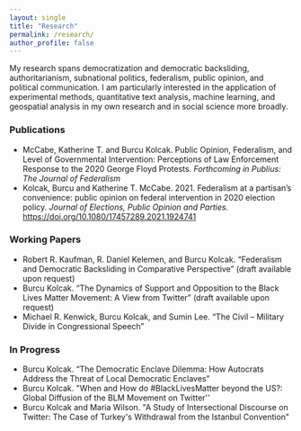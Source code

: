 ```yaml
---
layout: single
title: "Research"
permalink: /research/
author_profile: false
---
```


My research spans democratization and democratic backsliding, authoritarianism, subnational politics, federalism, public opinion, and political communication. I am particularly interested in the application of experimental methods, quantitative text analysis, machine learning, and geospatial analysis in my own research and in social science more broadly. 

### Publications
* McCabe, Katherine T. and Burcu Kolcak. Public Opinion, Federalism, and Level of Governmental Intervention: Perceptions of Law Enforcement Response to the 2020 George Floyd Protests. <i> Forthcoming in Publius: The Journal of Federalism </i> 
* Kolcak, Burcu and Katherine T. McCabe. 2021. Federalism at a partisan’s convenience: public opinion on federal intervention in 2020 election policy. <i> Journal of Elections, Public Opinion and Parties. </i> https://doi.org/10.1080/17457289.2021.1924741

### Working Papers
* Robert  R. Kaufman, R.  Daniel  Kelemen,  and  Burcu  Kolcak.   “Federalism and Democratic Backsliding in Comparative Perspective” (draft available upon request)
* Burcu Kolcak. “The Dynamics of Support and Opposition to the Black Lives Matter Movement:  A View from Twitter” (draft available upon request)
* Michael  R. Kenwick,  Burcu  Kolcak,  and  Sumin  Lee. “The  Civil – Military Divide in Congressional Speech”

### In Progress 
* Burcu Kolcak. “The Democratic Enclave Dilemma: How Autocrats Address the Threat of Local Democratic Enclaves" 
* Burcu Kolcak.  "When and How do \#BlackLivesMatter beyond the US?: Global Diffusion of the BLM Movement on Twitter''
* Burcu Kolcak and Maria Wilson. "A Study of Intersectional Discourse on Twitter: The Case of Turkey's Withdrawal from the Istanbul Convention"